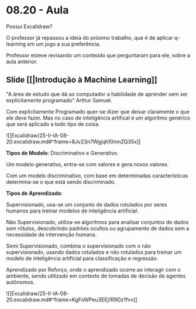 # 08.20 - Aula

Possui Excalidraw? 

O professor já repassou a ideia do próximo trabalho, que é de aplicar q-learning em um jogo a sua preferência.

Professor esteve revisando um conteúdo que perguntaram para ele, sobre a aula anterior.

## Slide [[|Introdução à Machine Learning]]

"A área de estudo que dá ao computador a habilidade de aprender sem ser explicitamente programado" Arthur Samuel.

Com explicitamente Programado quer-se dizer que deixar claramente o que ele deve fazer. Mas no caso de inteligência artifical é um algoritmo genérico que será aplicado a todo tipo de coisa.

![[Excalidraw/25-II-IA-08-20.excalidraw.md#^frame=8Jv23n7Wgjqh10nmZQ35x]]

**Tipos de Modelo**: Discriminativo e Generativo.

Um modelo generativo, entra-se com valores e gera novos valores.

Com um modelo discriminativo, com base em determinadas características determina-se o que está sendo discriminado.

**Tipos de Aprendizado**:

Supervisionado, usa-se um conjunto de dados rotulados por seres humanos para treinar modelos de inteligência artificial.

Não Supervisionado, utiliza-se algoritmos para analisar conjuntos de dados sem rótulos, descobrindo padrões ocultos ou agrupamento de dados sem a necessidade de intervenção humana.

Semi Supervisionado, combina o supervisionado com o não supervisionado, usando dados rotulados e não rotulados para treinar um modelo de inteligência artificial para classificação e regressão.

Aprendizado por Reforço, onde o aprendizado ocorre ao interagir com o ambiente, sendo utilizado em contexto de tomadas de decisão de agentes autônomos.

![[Excalidraw/25-II-IA-08-20.excalidraw.md#^frame=KgFoWPeu3EEj1R9Dz1fvv]]

